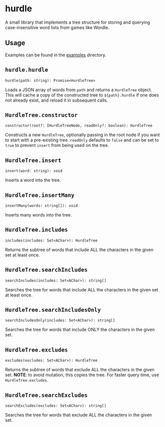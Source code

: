 # hurdle
A small library that implements a tree structure for storing and querying case-insensitive word lists from games like Wordle.

## Usage
Examples can be found in the [examples](/examples) directory.

## `hurdle.hurdle`
    hurdle(path: string): Promise<HurdleTree>

Loads a JSON array of words from `path` and returns a `HurdleTree` object. This will cache a copy of the constructed tree to `${path}.hurdle` if one does not already exist, and reload it in subsequent calls.

## `HurdleTree.constructor`
    constructor(root?: IHurdleTreeNode, readOnly?: boolean): HurdleTree

Constructs a new `HurdleTree`, optionally passing in the root node if you want to start with a pre-existing tree. `readOnly` defaults to `false` and can be set to `true` to prevent `insert` from being used on the tree.

## `HurdleTree.insert`
    insert(word: string): void

Inserts a word into the tree.

## `HurdleTree.insertMany`
    insertMany(words: string[]): void

Inserts many words into the tree.

## `HurdleTree.includes`
    includes(includes: Set<AChar>): HurdleTree

Returns the subtree of words that include ALL the characters in the given set at least once.

## `HurdleTree.searchIncludes`
    searchIncludes(includes: Set<AChar>): string[]

Searches the tree for words that include ALL the characters in the given set at least once.

## `HurdleTree.searchIncludesOnly`
    searchIncludesOnly(includes: Set<AChar>): string[]

Searches the tree for words that include ONLY the characters in the given set.

## `HurdleTree.excludes`
    excludes(excludes: Set<AChar>): HurdleTree

Returns the subtree of words that exclude ALL the characters in the given set. **NOTE**: to avoid mutation, this copies the tree. For faster query time, use `HurdleTree.excludes`.

## `HurdleTree.searchExcludes`
    searchExcludes(excludes: Set<AChar>): string[]

Searches the tree for words that exclude ALL the characters in the given set.